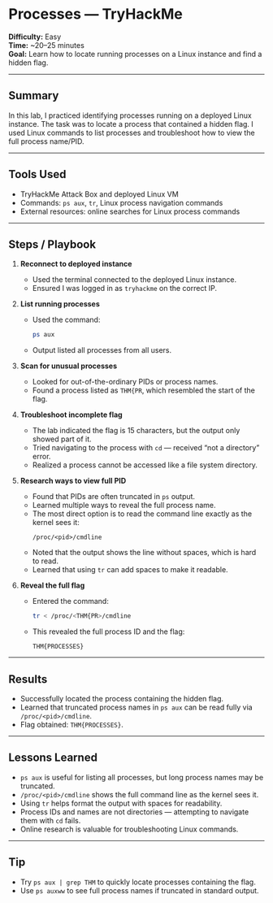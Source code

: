 # Processes — TryHackMe
**Difficulty:** Easy  
**Time:** ~20–25 minutes  
**Goal:** Learn how to locate running processes on a Linux instance and find a hidden flag.

---

## Summary
In this lab, I practiced identifying processes running on a deployed Linux instance. The task was to locate a process that contained a hidden flag. I used Linux commands to list processes and troubleshoot how to view the full process name/PID.

---

## Tools Used
- TryHackMe Attack Box and deployed Linux VM  
- Commands: `ps aux`, `tr`, Linux process navigation commands  
- External resources: online searches for Linux process commands

---

## Steps / Playbook

1. **Reconnect to deployed instance**
   - Used the terminal connected to the deployed Linux instance.  
   - Ensured I was logged in as `tryhackme` on the correct IP.

2. **List running processes**
   - Used the command:
     ```bash
     ps aux
     ```
   - Output listed all processes from all users.  

3. **Scan for unusual processes**
   - Looked for out-of-the-ordinary PIDs or process names.  
   - Found a process listed as `THM{PR`, which resembled the start of the flag.  

4. **Troubleshoot incomplete flag**
   - The lab indicated the flag is 15 characters, but the output only showed part of it.  
   - Tried navigating to the process with `cd` — received “not a directory” error.  
   - Realized a process cannot be accessed like a file system directory.  

5. **Research ways to view full PID**
   - Found that PIDs are often truncated in `ps` output.  
   - Learned multiple ways to reveal the full process name.  
   - The most direct option is to read the command line exactly as the kernel sees it:  
     ```
     /proc/<pid>/cmdline
     ```
   - Noted that the output shows the line without spaces, which is hard to read.  
   - Learned that using `tr` can add spaces to make it readable.  

6. **Reveal the full flag**
   - Entered the command:
     ```bash
     tr < /proc/<THM{PR>/cmdline
     ```
   - This revealed the full process ID and the flag:  
     ```
     THM{PROCESSES}
     ```

---

## Results
- Successfully located the process containing the hidden flag.  
- Learned that truncated process names in `ps aux` can be read fully via `/proc/<pid>/cmdline`.  
- Flag obtained: `THM{PROCESSES}`.

---

## Lessons Learned
- `ps aux` is useful for listing all processes, but long process names may be truncated.  
- `/proc/<pid>/cmdline` shows the full command line as the kernel sees it.  
- Using `tr` helps format the output with spaces for readability.  
- Process IDs and names are not directories — attempting to navigate them with `cd` fails.  
- Online research is valuable for troubleshooting Linux commands.  

---

## Tip
- Try `ps aux | grep THM` to quickly locate processes containing the flag.  
- Use `ps auxww` to see full process names if truncated in standard output.
